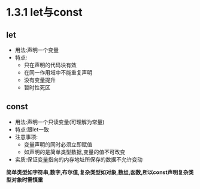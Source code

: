 # 1.3.1 let与const

## let
* 用法:声明一个变量
* 特点:
  * 只在声明的代码块有效
  * 在同一作用域中不能重复声明
  * 没有变量提升
  * 暂时性死区

## const
* 用法:声明一个只读变量(可理解为常量)
* 特点:跟let一致
* 注意事项:
  * 变量声明的同时必须立即赋值
  * 如声明的是简单类型数据,变量的值不可改变
* 实质:保证变量指向的内存地址所保存的数据不允许变动

**简单类型如字符串,数字,布尔值,复杂类型如对象,数组,函数,所以const声明复杂类型对象时需慎重**